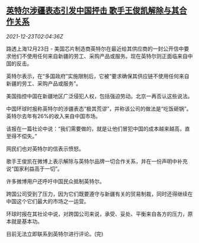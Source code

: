 <!--1640226663000-->
[英特尔涉疆表态引发中国抨击 歌手王俊凯解除与其合作关系](https://cn.reuters.com/article/intel-xinjiang1223-thur-idCNKBS2J2053)
------

<div><i>2021-12-23T02:04:36Z</i></div><p>路透上海12月23日 - 美国芯片制造商英特尔在最近给其供应商的一封公开信中要求他们不使用任何来自新疆的劳工、采购产品或服务。现在英特尔则正面临来自中国的反击。</p><p>英特尔表示，在“多国政府”实施限制后，它被“要求确保其供应链不使用任何来自新疆的劳工、采购产品或服务”。</p><p>美国指控中国在新疆地区广泛侵犯人权，包括强迫劳动。北京一再否认这些说法。</p><p>中国环球时报称英特尔的涉疆表态“极其荒谬”，并称该公司的做法是“吃饭砸锅”。英特尔去年有26%的收入来自中国市场。</p><p>该报在一篇社论中说：“我们需要做的，就是让他们冒犯中国的成本越来越高，直至得不偿失。”</p><p>网民们也对英特尔的信表示愤怒。</p><p>歌手王俊凯在微博上表示解除与英特尔品牌一切合作关系，并在一份声明中补充说“国家利益高于一切”。</p><p>许多微博用户还呼吁中国民众抵制英特尔。</p><p>跨国公司受到了压力，因为它们既要遵守与新疆有关的贸易制裁，同时还得继续在中国这个它们最大的市场之一运营。</p><p>环球时报在其社论中说，对跨国公司来说，承受、妥处、平衡来自各方的压力，原本就是基本功。</p><p>目前无法立即联系到英特尔进行评论。(完)</p>

